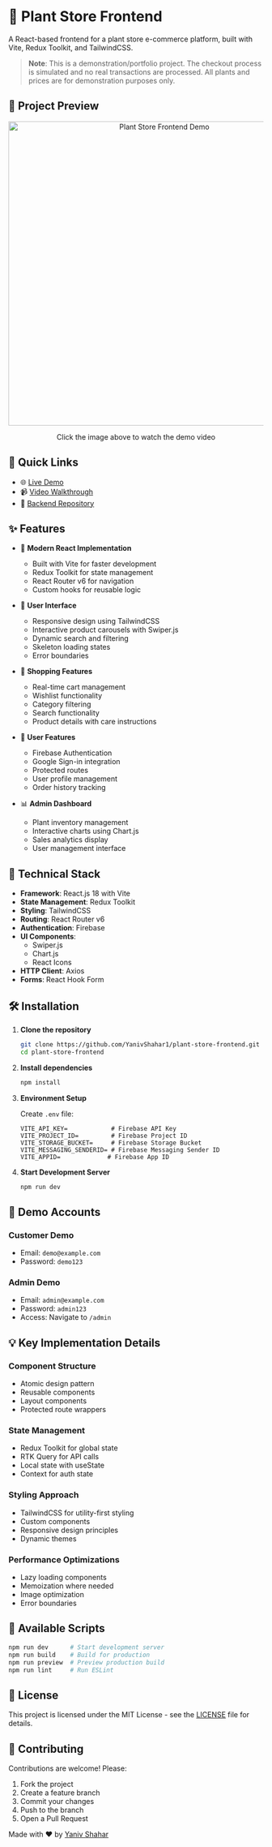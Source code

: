 # 🌿 Plant Store Frontend

A React-based frontend for a plant store e-commerce platform, built with Vite, Redux Toolkit, and TailwindCSS.

> **Note**: This is a demonstration/portfolio project. The checkout process is simulated and no real transactions are processed. All plants and prices are for demonstration purposes only.

## 🎥 Project Preview
<p align="center">
  <a href="https://youtu.be/__J_0LBf-cc">
    <img src="https://img.youtube.com/vi/__J_0LBf-cc/maxresdefault.jpg" alt="Plant Store Frontend Demo" width="600"/>
  </a>
</p>
<p align="center">Click the image above to watch the demo video</p>

## 🔗 Quick Links
- 🌐 [Live Demo](https://plant-store-frontend.vercel.app/)
- 📹 [Video Walkthrough](https://youtu.be/__J_0LBf-cc)
- 🔧 [Backend Repository](https://github.com/YanivShahar1/plant-store-backend)

## ✨ Features

- 🎯 **Modern React Implementation**
  - Built with Vite for faster development
  - Redux Toolkit for state management
  - React Router v6 for navigation
  - Custom hooks for reusable logic

- 🎨 **User Interface**
  - Responsive design using TailwindCSS
  - Interactive product carousels with Swiper.js
  - Dynamic search and filtering
  - Skeleton loading states
  - Error boundaries

- 🛒 **Shopping Features**
  - Real-time cart management
  - Wishlist functionality
  - Category filtering
  - Search functionality
  - Product details with care instructions

- 👤 **User Features**
  - Firebase Authentication
  - Google Sign-in integration
  - Protected routes
  - User profile management
  - Order history tracking

- 📊 **Admin Dashboard**
  - Plant inventory management
  - Interactive charts using Chart.js
  - Sales analytics display
  - User management interface

## 🚀 Technical Stack

- **Framework**: React.js 18 with Vite
- **State Management**: Redux Toolkit
- **Styling**: TailwindCSS
- **Routing**: React Router v6
- **Authentication**: Firebase
- **UI Components**:
  - Swiper.js
  - Chart.js
  - React Icons
- **HTTP Client**: Axios
- **Forms**: React Hook Form

## 🛠️ Installation

1. **Clone the repository**
   ```bash
   git clone https://github.com/YanivShahar1/plant-store-frontend.git
   cd plant-store-frontend
   ```

2. **Install dependencies**
   ```bash
   npm install
   ```

3. **Environment Setup**
   
   Create `.env` file:
   ```env
   VITE_API_KEY=            # Firebase API Key
   VITE_PROJECT_ID=         # Firebase Project ID
   VITE_STORAGE_BUCKET=     # Firebase Storage Bucket
   VITE_MESSAGING_SENDERID= # Firebase Messaging Sender ID
   VITE_APPID=             # Firebase App ID
   ```

4. **Start Development Server**
   ```bash
   npm run dev
   ```

## 🌿 Demo Accounts

### Customer Demo
- Email: `demo@example.com`
- Password: `demo123`

### Admin Demo
- Email: `admin@example.com`
- Password: `admin123`
- Access: Navigate to `/admin`

## 💡 Key Implementation Details

### Component Structure
- Atomic design pattern
- Reusable components
- Layout components
- Protected route wrappers

### State Management
- Redux Toolkit for global state
- RTK Query for API calls
- Local state with useState
- Context for auth state

### Styling Approach
- TailwindCSS for utility-first styling
- Custom components
- Responsive design principles
- Dynamic themes

### Performance Optimizations
- Lazy loading components
- Memoization where needed
- Image optimization
- Error boundaries

## 🔧 Available Scripts

```bash
npm run dev      # Start development server
npm run build    # Build for production
npm run preview  # Preview production build
npm run lint     # Run ESLint
```


## 📄 License

This project is licensed under the MIT License - see the [LICENSE](LICENSE) file for details.

## 👥 Contributing

Contributions are welcome! Please:
1. Fork the project
2. Create a feature branch
3. Commit your changes
4. Push to the branch
5. Open a Pull Request


Made with ❤️ by [Yaniv Shahar](https://github.com/yanivshahar1)